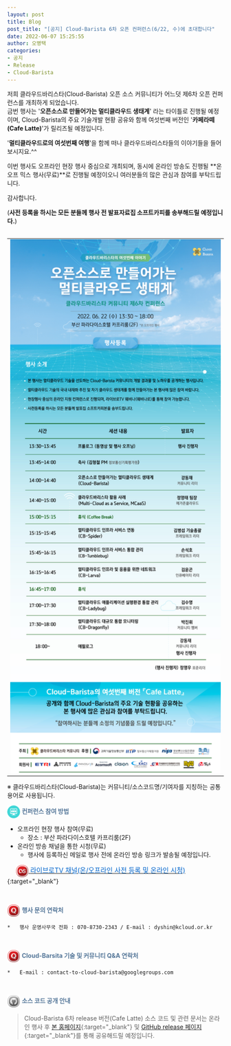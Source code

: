 ```yaml
---
layout: post
title: Blog
post_title: "[공지] Cloud-Barista 6차 오픈 컨퍼런스(6/22, 수)에 초대합니다"
date: 2022-06-07 15:25:55
author: 오병택
categories: 
- 공지
- Release
- Cloud-Barista
---
```


저희 클라우드바리스타(Cloud-Barista) 오픈 소스 커뮤니티가 어느덧 제6차 오픈 컨퍼런스를 개최하게 되었습니다.
<br>
금번 행사는 '**오픈소스로 만들어가는 멀티클라우드 생태계**' 라는 타이틀로 진행될 예정이며, Cloud-Barista의 주요 기술개발 현황 공유와 함께 여섯번째 버전인 '**카페라떼(Cafe Latte)**'가 릴리즈될 예정입니다.

'**멀티클라우드로의 여섯번째 여행**'을 함께 떠나 클라우드바리스타들의 이야기들을 들어보시지요.^^<br>

이번 행사도 오프라인 현장 행사 중심으로 개최되며, 동시에 온라인 방송도 진행될 **온오프 믹스 행사(무료)**로 진행될 예정이오니 여러분들의 많은 관심과 참여를 부탁드립니다.
<br>
<!--more-->

감사합니다.<br>

(**사전 등록을 하시는 모든 분들께 행사 전 발표자료집 소프트카피를 송부해드릴 예정입니다.**)<br>
<br>

<center>
<table width="760" id="Table_01" border="0" cellspacing="0" cellpadding="0">
	<tbody><tr>
		<td>
			<a href="https://webinaro.co.kr/Event/160" target="_blank"><img width="760" style="display: block;" alt="" src="/assets/img/blog/6th-conference/edm8_fin_high-resized.png" border="0"></a>
        </td>
	</tr>
    </tbody>
</table>
</center>
 ※ 클라우드바리스타(Cloud-Barista)는 커뮤니티/소스코드명/기여자를 지칭하는 공통 용어로 사용됩니다.

<br>

<span style="color:#557799"><img src="/assets/img/blog/2nd-conference/screen_icon-icons.com_52924.png" width="30" height="30" style="border:0px;vertical-align:middle">
**컨퍼런스 참여 방법**
</span>

-   오프라인 현장 행사 참여(무료)
     - 장소 : 부산 파라다이스호텔 카프리룸(2F)       
-	온라인 방송 채널을 통한 시청(무료)
     - 행사에 등록하신 메일로 행사 전에 온라인 방송 링크가 발송될 예정입니다.

&nbsp;&nbsp;&nbsp;&nbsp;
    [<img src="/assets/img/blog/2nd-conference/Lastfm-Icon_22087.png" width="30" height="30" style="border:0px;vertical-align:middle">
   <span style = "font-size:1.1em;  color: #0366CC;"> 라이브로TV 채널(온/오프라인 사전 등록 및 온라인 시청)</span>](https://webinaro.co.kr/Event/160 "라이브로TV 채널"){:target="_blank"}<br>

<br>

<span style="color:#557799"><img src="/assets/img/blog/2nd-conference/Quora-Icon_22095.png" width="30" height="30" style="border:0px;vertical-align:middle">
**행사 문의 연락처**
</span>
 
    *	행사 운영사무국 전화 : 070-8730-2343 / E-mail : dyshin@kcloud.or.kr

<br>

<span style="color:#557799"><img src="/assets/img/blog/2nd-conference/Quora-Icon_22095.png" width="30" height="30" style="border:0px;vertical-align:middle">
**Cloud-Barsita 기술 및 커뮤니티 Q&A 연락처**
</span>

    *	E-mail : contact-to-cloud-barista@googlegroups.com


<br>

<span style="color:#557799"><img src="/assets/img/blog/2nd-conference/Github-Icon_22102.png" width="30" height="30" style="border:0px;vertical-align:middle">
**소스 코드 공개 안내**
</span>

   > Cloud-Barista 6차 release 버전(Cafe Latte) 소스 코드 및 관련 문서는 온라인 행사 후 [본 홈페이지](https://cloud-barista.github.io/download/ "본 홈페이지 Download page"){:target="_blank"}
    및 [GitHub release 페이지](https://github.com/cloud-barista/cloud-barista "Cloud-Barista release"){:target="_blank"}를 통해 공유해드릴 예정입니다.
